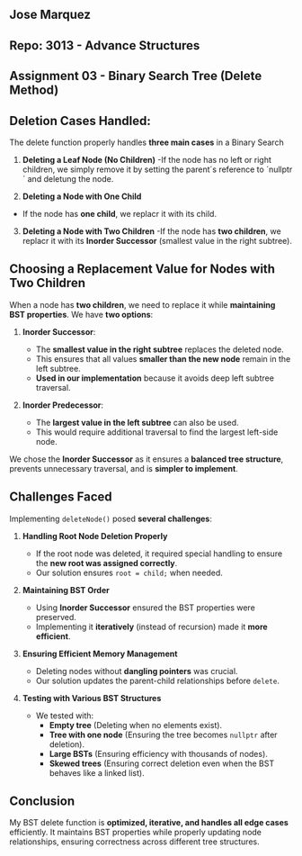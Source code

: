 ## Jose Marquez
## Repo: 3013 - Advance Structures

## Assignment 03 - Binary Search Tree (Delete Method)

## Deletion Cases Handled:

The delete function properly handles **three main cases** in a Binary Search

1. **Deleting a Leaf Node (No Children)**
-If the node has no left or right children, we simply remove it by setting the parent´s reference to ´nullptr´ and deletung the node.

2. **Deleting a Node with One Child**
- If the node has **one child**, we replacr it with its child.

3. **Deleting a Node with Two Children** 
-If the node has **two children**, we replacr it with its **Inorder Successor** (smallest value in the right subtree).

##  Choosing a Replacement Value for Nodes with Two Children

When a node has **two children**, we need to replace it while **maintaining BST properties**. We have **two options**:

1. **Inorder Successor**:  
   - The **smallest value in the right subtree** replaces the deleted node.
   - This ensures that all values **smaller than the new node** remain in the left subtree.
   - **Used in our implementation** because it avoids deep left subtree traversal.

2. **Inorder Predecessor**:  
   - The **largest value in the left subtree** can also be used.
   - This would require additional traversal to find the largest left-side node.

We chose the **Inorder Successor** as it ensures a **balanced tree structure**, prevents unnecessary traversal, and is **simpler to implement**.

## Challenges Faced

Implementing `deleteNode()` posed **several challenges**:

1. **Handling Root Node Deletion Properly**  
   - If the root node was deleted, it required special handling to ensure the **new root was assigned correctly**.
   - Our solution ensures `root = child;` when needed.

2. **Maintaining BST Order**  
   - Using **Inorder Successor** ensured the BST properties were preserved.
   - Implementing it **iteratively** (instead of recursion) made it **more efficient**.

3. **Ensuring Efficient Memory Management**  
   - Deleting nodes without **dangling pointers** was crucial.
   - Our solution updates the parent-child relationships before `delete`.

4. **Testing with Various BST Structures**  
   - We tested with:
     - **Empty tree** (Deleting when no elements exist).
     - **Tree with one node** (Ensuring the tree becomes `nullptr` after deletion).
     - **Large BSTs** (Ensuring efficiency with thousands of nodes).
     - **Skewed trees** (Ensuring correct deletion even when the BST behaves like a linked list).


##  Conclusion
My BST delete function is **optimized, iterative, and handles all edge cases** efficiently. It maintains BST properties while properly updating node relationships, ensuring correctness across different tree structures.